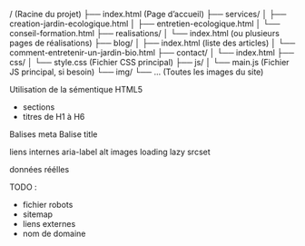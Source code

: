 / (Racine du projet)
├── index.html                 (Page d’accueil)
├── services/
│   ├── creation-jardin-ecologique.html
│   ├── entretien-ecologique.html
│   └── conseil-formation.html
├── realisations/
│   └── index.html             (ou plusieurs pages de réalisations)
├── blog/
│   ├── index.html             (liste des articles)
│   └── comment-entretenir-un-jardin-bio.html
├── contact/
│   └── index.html
├── css/
│   └── style.css              (Fichier CSS principal)
├── js/
│   └── main.js                (Fichier JS principal, si besoin)
└── img/
    └── ...                    (Toutes les images du site)

Utilisation de la sémentique HTML5 
- sections 
- titres de H1 à H6

Balises meta
Balise title

liens internes
aria-label
alt images
loading lazy
srcset

données réélles


TODO : 
- fichier robots
- sitemap
- liens externes
- nom de domaine